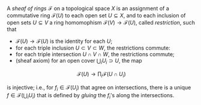 A *sheaf of rings* $\mathcal{F}$ on a topological space $X$ is an assignment of a commutative ring $\mathcal{F}(U)$ to each open set $U \subseteq X$, and to each inclusion of open sets $U \subseteq V$ a ring homomophism $\mathcal{F}(V) \to \mathcal{F}(U)$, called *restriction*, such that

- $\mathcal{F}(U) \to \mathcal{F}(U)$ is the identity for each $U$;
- for each triple inclusion $U \subset V \subset W$, the restrictions commute:
- for each triple intersection $U \cap V \cap W$, the restrictions commute;
- (sheaf axiom) for an open cover $\bigcup_i U_i \supset U$, the map

$$
\mathcal{F}(U) \to \prod_i \mathcal{F}(U \cap U_i)
$$

is injective; i.e., for $f_i \in \mathcal{F}(U_i)$ that agree on intersections, there is a unique $f \in \mathcal{F}(\bigcup_i U_i)$ that is defined by *gluing* the $f_i$'s along the intersections.
